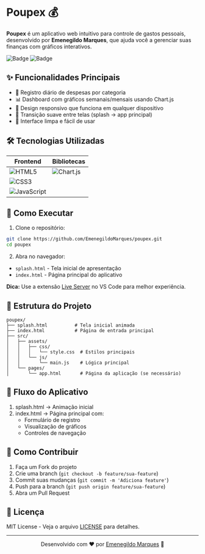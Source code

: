 
# Poupex 💰

**Poupex** é um aplicativo web intuitivo para controle de gastos pessoais, desenvolvido por **Emenegildo Marques**, que ajuda você a gerenciar suas finanças com gráficos interativos.

![Badge](https://img.shields.io/badge/Status-Em%20Desenvolvimento-yellow) 
![Badge](https://img.shields.io/badge/License-MIT-blue)

## ✨ Funcionalidades Principais

- 📅 Registro diário de despesas por categoria
- 📊 Dashboard com gráficos semanais/mensais usando Chart.js
- 📱 Design responsivo que funciona em qualquer dispositivo
- 🔄 Transição suave entre telas (splash → app principal)
- 🌈 Interface limpa e fácil de usar

## 🛠️ Tecnologias Utilizadas

| Frontend           | Bibliotecas       |
|--------------------|-------------------|
| ![HTML5](https://img.shields.io/badge/HTML5-E34F26?style=flat&logo=html5&logoColor=white) | ![Chart.js](https://img.shields.io/badge/Chart.js-FF6384?style=flat&logo=chart.js&logoColor=white) |
| ![CSS3](https://img.shields.io/badge/CSS3-1572B6?style=flat&logo=css3&logoColor=white) |  |
| ![JavaScript](https://img.shields.io/badge/JavaScript-F7DF1E?style=flat&logo=javascript&logoColor=black) |  |

## 🚀 Como Executar

1. Clone o repositório:
```bash
git clone https://github.com/EmenegildoMarques/poupex.git
cd poupex
```

2. Abra no navegador:
- `splash.html` - Tela inicial de apresentação
- `index.html` - Página principal do aplicativo

**Dica:** Use a extensão [Live Server](https://marketplace.visualstudio.com/items?itemName=ritwickdey.LiveServer) no VS Code para melhor experiência.

## 📂 Estrutura do Projeto

```
poupex/
├── splash.html          # Tela inicial animada
├── index.html           # Página de entrada principal
├── src/
│   ├── assets/
│   │   ├── css/
│   │   │   └── style.css  # Estilos principais
│   │   └── js/
│   │       └── main.js    # Lógica principal
│   └── pages/
│       └── app.html       # Página da aplicação (se necessário)
```

## 🧩 Fluxo do Aplicativo

1. splash.html → Animação inicial
2. index.html → Página principal com:
   - Formulário de registro
   - Visualização de gráficos
   - Controles de navegação

## 🤝 Como Contribuir

1. Faça um Fork do projeto
2. Crie uma branch (`git checkout -b feature/sua-feature`)
3. Commit suas mudanças (`git commit -m 'Adiciona feature'`)
4. Push para a branch (`git push origin feature/sua-feature`)
5. Abra um Pull Request

## 📜 Licença

MIT License - Veja o arquivo [LICENSE](LICENSE) para detalhes.

---

<div align="center">
Desenvolvido com ❤️ por <a href="https://github.com/EmenegildoMarques">Emenegildo Marques</a> 🚀
</div>
